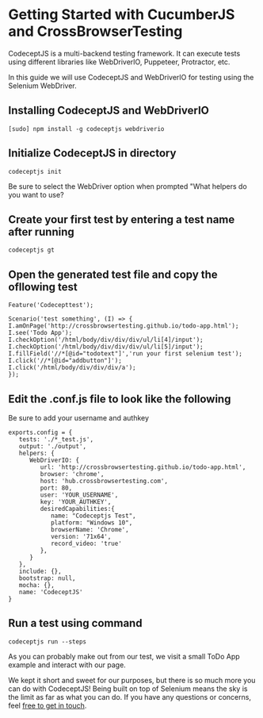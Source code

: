 # Getting Started with CucumberJS and CrossBrowserTesting #

CodeceptJS is a multi-backend testing framework. It can execute tests using different libraries like WebDriverIO, Puppeteer, Protractor, etc.

In this guide we will use CodeceptJS and WebDriverIO for testing using the Selenium WebDriver.

## Installing CodeceptJS and WebDriverIO ##

`[sudo] npm install -g codeceptjs webdriverio`

## Initialize CodeceptJS in directory ##

`codeceptjs init`

Be sure to select the WebDriver option when prompted "What helpers do you want to use?

## Create your first test by entering a test name after running  ##

`codeceptjs gt`

## Open the generated test file and copy the ofllowing test ##

```
Feature('Codecepttest');

Scenario('test something', (I) => {
I.amOnPage('http://crossbrowsertesting.github.io/todo-app.html');
I.see('Todo App');
I.checkOption('/html/body/div/div/div/ul/li[4]/input');
I.checkOption('/html/body/div/div/div/ul/li[5]/input');
I.fillField('//*[@id="todotext"]','run your first selenium test');
I.click('//*[@id="addbutton"]');
I.click('/html/body/div/div/div/a');
});

```

## Edit the .conf.js file to look like the following ##
Be sure to add your username and authkey
```
exports.config = {
   tests: './*_test.js',
   output: './output',
   helpers: {
      WebDriverIO: {
         url: 'http://crossbrowsertesting.github.io/todo-app.html',
         browser: 'chrome',
         host: 'hub.crossbrowsertesting.com',
         port: 80,
         user: 'YOUR_USERNAME',
         key: 'YOUR_AUTHKEY',
         desiredCapabilities:{
            name: "Codeceptjs Test",
            platform: "Windows 10",
            browserName: 'Chrome',
            version: '71x64',
            record_video: 'true'
         },
      }
   },
   include: {},
   bootstrap: null,
   mocha: {},
   name: 'CodeceptJS'
}

```

## Run a test using command ##
` codeceptjs run --steps ` 

As you can probably make out from our test, we visit a small ToDo App example and interact with our page.

We kept it short and sweet for our purposes, but there is so much more you can do with CodeceptJS! Being built on top of Selenium means the sky is the limit as far as what you can do. If you have any questions or concerns, feel [free to get in touch](mailto:info@crossbrowsertesting.com).

